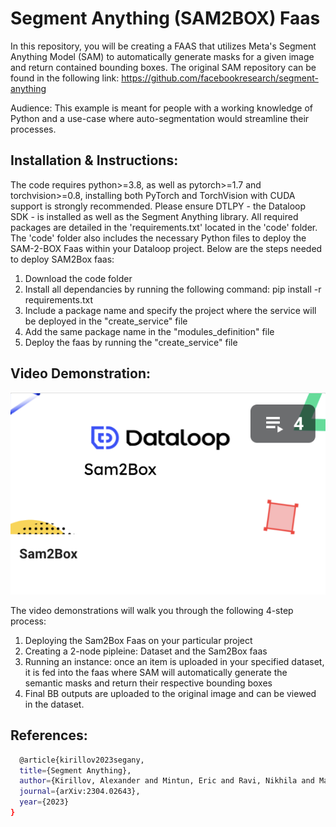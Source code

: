 # Segment Anything (SAM2BOX) Faas
In this repository, you will be creating a FAAS that utilizes Meta's Segment Anything Model (SAM) to automatically generate masks for a given image and return contained bounding boxes. The original SAM repository can be found in the following link: https://github.com/facebookresearch/segment-anything


Audience: This example is meant for people with a working knowledge of Python and a use-case where auto-segmentation would streamline their processes.

## Installation & Instructions:
The code requires python>=3.8, as well as pytorch>=1.7 and torchvision>=0.8, installing both PyTorch and TorchVision with CUDA support is strongly recommended. Please ensure DTLPY - the Dataloop SDK - is installed as well as the Segment Anything library. All required packages are detailed in the 'requirements.txt' located in the 'code' folder. The 'code' folder also includes the necessary Python files to deploy the SAM-2-BOX Faas within your Dataloop project. Below are the steps needed to deploy SAM2Box faas:

1. Download the code folder
2. Install all dependancies by running the following command: pip install -r requirements.txt
3. Include a package name and specify the project where the service will be deployed in the "create_service" file
5. Add the same package name in the "modules_definition" file
6. Deploy the faas by running the "create_service" file


## Video Demonstration:

<a href="https://app.guidde.com/playbooks/playlist/qNS8Jye28AJFMe3faHoTkD?active=0" rel="noreferrer noopener">![Video Demonstrations](https://github.com/dataloop-ai-apps/sam2box/blob/main/images/StartOfVideo.png)</a>

The video demonstrations will walk you through the following 4-step process:

1. Deploying the Sam2Box Faas on your particular project
2. Creating a 2-node pipleine: Dataset and the Sam2Box faas 
3. Running an instance: once an item is uploaded in your specified dataset, it is fed into the faas where SAM will automatically generate the semantic masks and return their respective bounding boxes
4. Final BB outputs are uploaded to the original image and can be viewed in the dataset.


## References:
```sh
  @article{kirillov2023segany,
  title={Segment Anything},
  author={Kirillov, Alexander and Mintun, Eric and Ravi, Nikhila and Mao, Hanzi and Rolland, Chloe and Gustafson, Laura and Xiao, Tete and Whitehead, Spencer and Berg, Alexander C. and Lo, Wan-Yen and Doll{\'a}r, Piotr and Girshick, Ross},
  journal={arXiv:2304.02643},
  year={2023}
}
  ```

